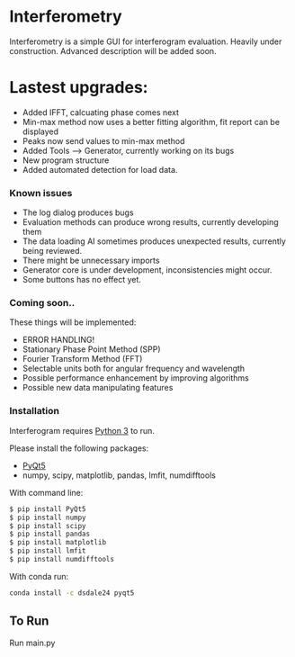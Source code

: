 # Interferometry


Interferometry is a simple GUI for interferogram evaluation. Heavily under construction.
Advanced description will be added soon.

# Lastest upgrades:
  - Added IFFT, calcuating phase comes next
  - Min-max method now uses a better fitting algorithm, fit report can be displayed
  - Peaks now send values to min-max method
  - Added Tools --> Generator, currently working on its bugs
  - New program structure
  - Added automated detection for load data.


### Known issues
* The log dialog produces bugs
* Evaluation methods can produce wrong results, currently developing them
* The data loading AI sometimes produces unexpected results, currently being reviewed.
* There might be unnecessary imports
* Generator core is under development, inconsistencies might occur.
* Some buttons has no effect yet.


### Coming soon..

These things will be implemented:
* ERROR HANDLING!
* Stationary Phase Point Method (SPP)
* Fourier Transform Method (FFT) 
* Selectable units both for angular frequency and wavelength
* Possible performance enhancement by improving algorithms
* Possible new data manipulating features


### Installation

Interferogram requires [Python 3](https://www.python.org/downloads/) to run.

Please install the following packages:
* [PyQt5](https://pypi.org/project/PyQt5/)
* numpy, scipy, matplotlib, pandas, lmfit, numdifftools

With command line:
```sh
$ pip install PyQt5
$ pip install numpy
$ pip install scipy
$ pip install pandas
$ pip install matplotlib
$ pip install lmfit
$ pip install numdifftools
```

With conda run:

```sh
conda install -c dsdale24 pyqt5
```

## To Run
Run main.py
